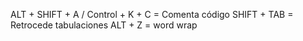 ALT + SHIFT + A / Control + K + C = Comenta código
SHIFT + TAB = Retrocede tabulaciones
ALT + Z = word wrap

<!-- Anidamiento / nesting -->
<padre><hijo><nieto></nieto></hijo><hermano></hermano></padre>
</autocierre>

<!-- BUENA PRÁCTICA: indentanción / indentation -->

<padre>
    <hijos>
        <!-- <nieto></nieto> -->
    </hijos>
    <hermano></hermano>
</padre>

<!-- Texto genérico o corto-->
<span></span> 
<!-- No tiene tanta jerarquía como un Heading(h1, h2, h3...), ni tanto texto para ser un Párrafo(<p>), no despliega nada si estoy encima de el o si lo presiono(<button>)  -->